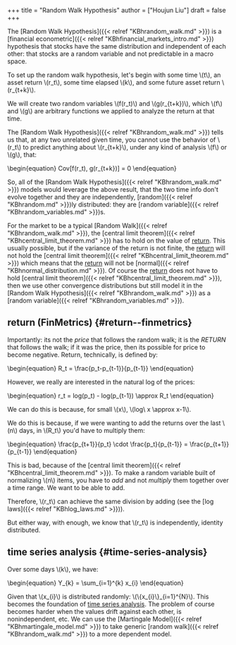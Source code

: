 +++
title = "Random Walk Hypothesis"
author = ["Houjun Liu"]
draft = false
+++

The [Random Walk Hypothesis]({{< relref "KBhrandom_walk.md" >}}) is a [financial econometric]({{< relref "KBhfinancial_markets_intro.md" >}}) hypothesis that stocks have the same distribution and independent of each other: that stocks are a random variable and not predictable in a macro space.

To set up the random walk hypothesis, let's begin with some time \\(t\\), an asset return \\(r\_t\\), some time elapsed \\(k\\), and some future asset return \\(r\_{t+k}\\).

We will create two random variables \\(f(r\_t)\\) and \\(g(r\_{t+k})\\), which \\(f\\) and \\(g\\) are arbitrary functions we applied to analyze the return at that time.

The [Random Walk Hypothesis]({{< relref "KBhrandom_walk.md" >}}) tells us that, at any two unrelated given time, you cannot use the behavior of \\(r\_t\\) to predict anything about \\(r\_{t+k}\\), under any kind of analysis \\(f\\) or \\(g\\), that:

\begin{equation}
    Cov[f(r\_t), g(r\_{t+k})] = 0
\end{equation}

So, all of the [Random Walk Hypothesis]({{< relref "KBhrandom_walk.md" >}}) models would leverage the above result, that the two time info don't evolve together and they are independently, [random]({{< relref "KBhrandom.md" >}})ly distributed: they are [random variable]({{< relref "KBhrandom_variables.md" >}})s.

For the market to be a typical [Random Walk]({{< relref "KBhrandom_walk.md" >}}), the [central limit theorem]({{< relref "KBhcentral_limit_theorem.md" >}}) has to hold on the value of [return](#return--finmetrics). This usually possible, but if the variance of the return is not finite, the [return](#return--finmetrics) will not hold the [central limit theorem]({{< relref "KBhcentral_limit_theorem.md" >}}) which means that the [return](#return--finmetrics) will not be [normal]({{< relref "KBhnormal_distribution.md" >}}). Of course the [return](#return--finmetrics) does not have to hold [central limit theorem]({{< relref "KBhcentral_limit_theorem.md" >}}), then we use other convergence distributions but still model it in the [Random Walk Hypothesis]({{< relref "KBhrandom_walk.md" >}}) as a [random variable]({{< relref "KBhrandom_variables.md" >}}).


## return (FinMetrics) {#return--finmetrics}

Importantly: its not the _price_ that follows the random walk; it is the _RETURN_ that follows the walk; if it was the price, then its possible for price to become negative. Return, technically, is defined by:

\begin{equation}
    R\_t = \frac{p\_t-p\_{t-1}}{p\_{t-1}}
\end{equation}

However, we really are interested in the natural log of the prices:

\begin{equation}
    r\_t = log(p\_t) - log(p\_{t-1}) \approx R\_t
\end{equation}

We can do this is because, for small \\(x\\), \\(log\ x \approx x-1\\).

We do this is because, if we were wanting to add the returns over the last \\(n\\) days, in \\(R\_t\\) you'd have to multiply them:

\begin{equation}
    \frac{p\_{t+1}}{p\_t} \cdot \frac{p\_t}{p\_{t-1}} = \frac{p\_{t+1}}{p\_{t-1}}
\end{equation}

This is bad, because of the [central limit theorem]({{< relref "KBhcentral_limit_theorem.md" >}}). To make a random variable built of normalizing \\(n\\) items, you have to _add_ and not _multiply_ them together over a time range. We want to be able to add.

Therefore, \\(r\_t\\) can achieve the same division by adding (see the [log laws]({{< relref "KBhlog_laws.md" >}})).

But either way, with enough, we know that \\(r\_t\\) is independently, identity distributed.


## time series analysis {#time-series-analysis}

Over some days \\(k\\), we have:

\begin{equation}
Y\_{k} = \sum\_{i=1}^{k} x\_{i}
\end{equation}

Given that \\(x\_{i}\\) is distributed randomly: \\(\\{x\_{i}\\}\_{i=1}^{N}\\). This becomes the foundation of [time series analysis](#time-series-analysis). The problem of course becomes harder when the values drift against each other, is nonindependent, etc.  We can use the [Martingale Model]({{< relref "KBhmartingale_model.md" >}}) to take generic [random walk]({{< relref "KBhrandom_walk.md" >}}) to a more dependent model.